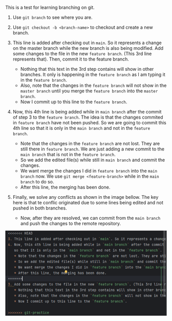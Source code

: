 This is a test for learning branching on git.

1. Use `git branch` to see where you are.
2. Use `git checkout -b <branch-name>` to checkout and create a new branch.

3. This line is added after checking out in `main`. So it represents a change on the master branch while the new branch is also being modified. Add some changes to the file in the new `feature branch`. (This 3rd line represents that). Then, commit it to the feature branch.
   * Nothing that this text in the 3rd step contains will show in other branches. It only is happening in the `feature branch` as I am typing it in the `feature branch`.
   * Also, note that the changes in the `feature branch` will not show in the `master branch` until you merge the `feature branch` into the `master branch`.
   * Now I commit up to this line to the `feature branch`.
4. Now, this 4th line is being added while in `main branch` after the commit of step 3 to the `feature branch`. The idea is that the changes commited in `feature branch` have not been pushed. So we are going to commit this 4th line 
   so that it is only in the `main branch` and not in the `feature branch`.
   * Note that the changes in the `feature branch` are not lost. They are still there in `feature branch`. We are just adding a new commit to the `main branch` that is not in the `feature branch`.
   * So we add the edited file(s) while still in `main branch` and commit the changes.
   * We want merge the changes I did in `feature branch` into the `main branch` now. We use `git merge <feature-branch>` while in the `main branch` to do so.
   * After this line, the merging has been done.
5. Finally, we solve any conflicts as shown in the image bellow. The key here is that te conflic originated due to some lines being edited and not pushed in both branches.
   * Now, after they are resolved, we can commit from the `main branch` and push the changes to the remote repository.


![img.png](img.png)